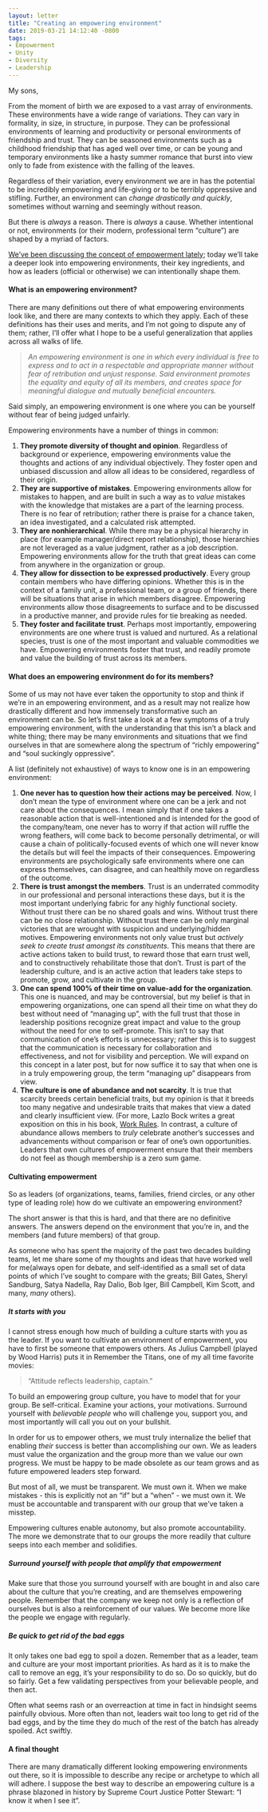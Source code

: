 ```yaml
---
layout: letter
title: "Creating an empowering environment"
date: 2019-03-21 14:12:40 -0800
tags:
- Empowerment
- Unity
- Diversity
- Leadership
---
```

My sons,

From the moment of birth we are exposed to a vast array of environments. These environments have a wide range of variations. They can vary in formality, in size, in structure, in purpose. They can be professional environments of learning and productivity or personal environments of friendship and trust. They can be seasoned environments such as a childhood friendship that has aged well over time, or can be young and temporary environments like a hasty summer romance that burst into view only to fade from existence with the falling of the leaves.

Regardless of their variation, every environment we are in has the potential to be incredibly empowering and life-giving or to be terribly oppressive and stifling. Further, an environment can *change drastically and quickly*, sometimes without warning and seemingly without reason.

But there is *always* a reason. There is *always* a cause. Whether intentional or not, environments (or their modern, professional term “culture”) are shaped by a myriad of factors.

[We’ve been discussing the concept of empowerment lately](https://blog.samng.me/empowerment-a04ca5a0c696); today we’ll take a deeper look into empowering environments, their key ingredients, and how as leaders (official or otherwise) we can intentionally shape them.

#### What is an empowering environment?
There are many definitions out there of what empowering environments look like, and there are many contexts to which they apply. Each of these definitions has their uses and merits, and I’m not going to dispute any of them; rather, I’ll offer what I hope to be a useful generalization that applies across all walks of life.

>  *An empowering environment is one in which every individual is free to express and to act in a respectable and appropriate manner without fear of retribution and unjust response. Said environment promotes the equality and equity of all its members, and creates space for meaningful dialogue and mutually beneficial encounters.*

Said simply, an empowering environment is one where you can be yourself without fear of being judged unfairly.

Empowering environments have a number of things in common:

1. **They promote diversity of thought and opinion**. Regardless of background or experience, empowering environments value the thoughts and actions of any individual objectively. They foster open and unbiased discussion and allow all ideas to be considered, regardless of their origin.
2. **They are supportive of mistakes**. Empowering environments allow for mistakes to happen, and are built in such a way as to *value* mistakes with the knowledge that mistakes are a part of the learning process. There is no fear of retribution; rather there is praise for a chance taken, an idea investigated, and a calculated risk attempted.
3. **They are nonhierarchical**. While there may be a physical hierarchy in place (for example manager/direct report relationship), those hierarchies are not leveraged as a value judgment, rather as a job description. Empowering environments allow for the truth that great ideas can come from anywhere in the organization or group.
4. **They allow for dissection to be expressed productively**. Every group contain members who have differing opinions. Whether this is in the context of a family unit, a professional team, or a group of friends, there will be situations that arise in which members disagree. Empowering environments allow those disagreements to surface and to be discussed in a productive manner, and provide rules for tie breaking as needed.
5. **They foster and facilitate trust**. Perhaps most importantly, empowering environments are one where trust is valued and nurtured. As a relational species, trust is one of the most important and valuable commodities we have. Empowering environments foster that trust, and readily promote and value the building of trust across its members.

#### What does an empowering environment do for its members?
Some of us may not have ever taken the opportunity to stop and think if we’re in an empowering environment, and as a result may not realize how drastically different and how immensely transformative such an environment can be. So let’s first take a look at a few symptoms of a truly empowering environment, with the understanding that this isn’t a black and white thing; there may be many environments and situations that we find ourselves in that are somewhere along the spectrum of “richly empowering” and “soul suckingly oppressive”.

A list (definitely not exhaustive) of ways to know one is in an empowering environment:
1. **One never has to question how their actions may be perceived**. Now, I don’t mean the type of environment where one can be a jerk and not care about the consequences. I mean simply that if one takes a reasonable action that is well-intentioned and is intended for the good of the company/team, one never has to worry if that action will ruffle the wrong feathers, will come back to become personally detrimental, or will cause a chain of politically-focused events of which one will never know the details but will feel the impacts of their consequences. Empowering environments are psychologically safe environments where one can express themselves, can disagree, and can healthily move on regardless of the outcome.
2. **There is trust amongst the members**. Trust is an underrated commodity in our professional and personal interactions these days, but it is the most important underlying fabric for any highly functional society. Without trust there can be no shared goals and wins. Without trust there can be no close relationship. Without trust there can be only marginal victories that are wrought with suspicion and underlying/hidden motives. Empowering environments not only value trust but *actively seek to create trust amongst its constituents*. This means that there are active actions taken to build trust, to reward those that earn trust well, and to constructively rehabilitate those that don’t. Trust is part of the leadership culture, and is an active action that leaders take steps to promote, grow, and cultivate in the group.
3. **One can spend 100% of their time on value-add for the organization**. This one is nuanced, and may be controversial, but my belief is that in empowering organizations, one can spend all their time on what they do best without need of “managing up”, with the full trust that those in leadership positions recognize great impact and value to the group without the need for one to self-promote. This isn’t to say that communication of one’s efforts is unnecessary; rather this is to suggest that the communication is necessary for collaboration and effectiveness, and not for visibility and perception. We will expand on this concept in a later post, but for now suffice it to say that when one is in a truly empowering group, the term “managing up” disappears from view.
4. **The culture is one of abundance and not scarcity**. It is true that scarcity breeds certain beneficial traits, but my opinion is that it breeds too many negative and undesirable traits that makes that view a dated and clearly insufficient view. (For more, Lazlo Bock writes a great exposition on this in his book, [Work Rules](https://www.amazon.com/Work-Rules-Insights-Inside-Transform/dp/1455554790/). In contrast, a culture of abundance allows members to *truly* celebrate another’s successes and advancements without comparison or fear of one’s own opportunities. Leaders that own cultures of empowerment ensure that their members do not feel as though membership is a zero sum game.

#### Cultivating empowerment
So as leaders (of organizations, teams, families, friend circles, or any other type of leading role) how do we cultivate an empowering environment?

The short answer is that this is hard, and that there are no definitive answers. The answers depend on the environment that you’re in, and the members (and future members) of that group.

As someone who has spent the majority of the past two decades building teams, let me share some of my thoughts and ideas that have worked well for me(always open for debate, and self-identified as a small set of data points of which I’ve sought to compare with the greats; Bill Gates, Sheryl Sandburg, Satya Nadella, Ray Dalio, Bob Iger, Bill Campbell, Kim Scott, and many, *many* others).

##### It starts with you
I cannot stress enough how much of building a culture starts with you as the leader. If you want to cultivate an environment of empowerment, you have to first be someone that empowers others. As Julius Campbell (played by Wood Harris) puts it in Remember the Titans, one of my all time favorite movies:

> “Attitude reflects leadership, captain.”

To build an empowering group culture, you have to model that for your group. Be self-critical. Examine your actions, your motivations. Surround yourself with *believable people* who will challenge you, support you, and most importantly will call you out on your bullshit.

In order for us to empower others, we must truly internalize the belief that enabling *their* success is better than accomplishing our own. We as leaders must value the organization and the group more than we value our own progress. We must be happy to be made obsolete as our team grows and as future empowered leaders step forward.

But most of all, we must be transparent. We must own it. When we make mistakes - this is explicitly not an “if” but a “when” - we must own it. We must be accountable and transparent with our group that we’ve taken a misstep.

Empowering cultures enable autonomy, but also promote accountability. The more we demonstrate that to our groups the more readily that culture seeps into each member and solidifies.

##### Surround yourself with people that amplify that empowerment
Make sure that those you surround yourself with are bought in and also care about the culture that you’re creating, and are themselves empowering people. Remember that the company we keep not only is a reflection of ourselves but is also a reinforcement of our values. We become more like the people we engage with regularly.

##### Be quick to get rid of the bad eggs
It only takes one bad egg to spoil a dozen. Remember that as a leader, team and culture are your most important priorities. As hard as it is to make the call to remove an egg, it’s your responsibility to do so. Do so quickly, but do so fairly. Get a few validating perspectives from your believable people, and then act.

Often what seems rash or an overreaction at time in fact in hindsight seems painfully obvious. More often than not, leaders wait too long to get rid of the bad eggs, and by the time they do much of the rest of the batch has already spoiled. Act swiftly.

#### A final thought
There are many dramatically different looking empowering environments out there, so it is impossible to describe any recipe or archetype to which all will adhere. I suppose the best way to describe an empowering culture is a phrase blazoned in history by Supreme Court Justice Potter Stewart: “I know it when I see it”.

